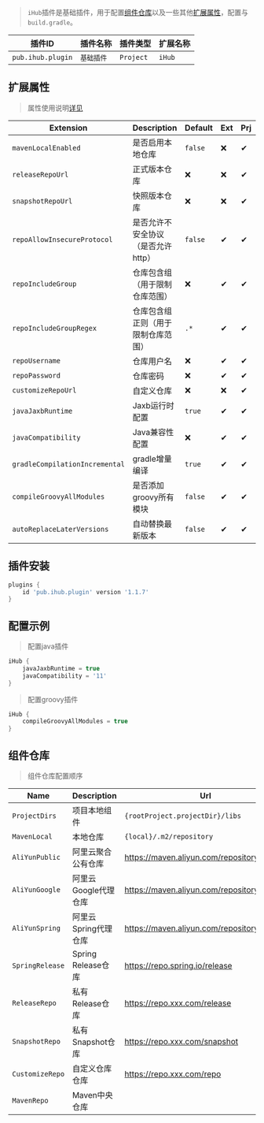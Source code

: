 > `iHub`插件是基础插件，用于配置[组件仓库](/iHub?id=组件仓库)以及一些其他[扩展属性](/iHub?id=扩展属性)，配置与`build.gradle`。

| 插件ID | 插件名称 | 插件类型 | 扩展名称 |
|-------|---------|--------|---------|
| `pub.ihub.plugin` | `基础插件` | `Project` | `iHub` |

## 扩展属性

> 属性使用说明[详见](/explanation?id=属性配置说明)

| Extension | Description | Default | Ext | Prj | Sys | Env |
| --------- | ----------- | ------- | --- | ------- | ------ | --- |
| `mavenLocalEnabled` | 是否启用本地仓库 | `false` | ❌ | ✔ | ❌ | ❌ |
| `releaseRepoUrl` | 正式版本仓库 | ❌ | ❌ | ✔ | ❌ | ❌ |
| `snapshotRepoUrl` | 快照版本仓库 | ❌ | ❌ | ✔ | ❌ | ❌ |
| `repoAllowInsecureProtocol` | 是否允许不安全协议（是否允许http） | `false` | ✔ | ✔ | ❌ | ❌ |
| `repoIncludeGroup` | 仓库包含组（用于限制仓库范围） | ❌ | ✔ | ✔ | ❌ | ❌ |
| `repoIncludeGroupRegex` | 仓库包含组正则（用于限制仓库范围） | `.*` | ✔ | ✔ | ❌ | ❌ |
| `repoUsername` | 仓库用户名 | ❌ | ✔ | ✔ | ✔ | ✔ |
| `repoPassword` | 仓库密码 | ❌ | ✔ | ✔ | ✔ | ✔ |
| `customizeRepoUrl` | 自定义仓库 | ❌ | ❌ | ✔ | ❌ | ❌ |
| `javaJaxbRuntime` | Jaxb运行时配置 | `true` | ✔ | ✔ | ✔ | ❌ |
| `javaCompatibility` | Java兼容性配置 | ❌ | ✔ | ✔ | ✔ | ❌ |
| `gradleCompilationIncremental` | gradle增量编译 | `true` | ✔ | ✔ | ✔ | ❌ |
| `compileGroovyAllModules` | 是否添加groovy所有模块 | `false` | ✔ | ✔ | ❌ | ❌ |
| `autoReplaceLaterVersions` | 自动替换最新版本 | `false` | ✔ | ✔ | ✔ | ❌ |

## 插件安装

```groovy
plugins {
    id 'pub.ihub.plugin' version '1.1.7'
}
```

## 配置示例

> 配置java插件

```groovy
iHub {
    javaJaxbRuntime = true
    javaCompatibility = '11'
}
```

> 配置groovy插件

```groovy
iHub {
    compileGroovyAllModules = true
}
```

## 组件仓库

> 组件仓库配置顺序

| Name | Description | Url |
| ---- | ----------- | --- |
| `ProjectDirs` | 项目本地组件 | `{rootProject.projectDir}/libs` |
| `MavenLocal` | 本地仓库 | `{local}/.m2/repository` |
| `AliYunPublic` | 阿里云聚合公有仓库 | https://maven.aliyun.com/repository/public |
| `AliYunGoogle` | 阿里云Google代理仓库 | https://maven.aliyun.com/repository/google |
| `AliYunSpring` | 阿里云Spring代理仓库 | https://maven.aliyun.com/repository/spring |
| `SpringRelease` | Spring Release仓库 | https://repo.spring.io/release |
| `ReleaseRepo` | 私有Release仓库 | https://repo.xxx.com/release |
| `SnapshotRepo` | 私有Snapshot仓库 | https://repo.xxx.com/snapshot |
| `CustomizeRepo` | 自定义仓库仓库 | https://repo.xxx.com/repo |
| `MavenRepo` | Maven中央仓库 |  |